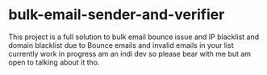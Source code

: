 # bulk-email-sender-and-verifier
This project is a full solution to bulk email bounce issue and IP blacklist and domain blacklist due to Bounce emails and invalid emails in your list
currently work in progress
am an indi dev so please bear with me but am open to talking about it tho.
